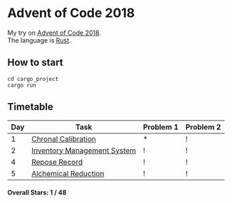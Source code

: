 # Advent of Code 2018

My try on [Advent of Code 2018](https://adventofcode.com/2018). <br>
The language is [Rust](https://www.rust-lang.org/en-US/).

## How to start

```shell
cd cargo_project
cargo run
```


## Timetable

| Day           | Task          | Problem 1 | Problem 2 |
| ------------- | ------------- | ------------- | ------------- |
| 1             | [Chronal Calibration](https://adventofcode.com/2018/day/1) | * | ! |
| 2             | [Inventory Management System](https://adventofcode.com/2018/day/2) | ! | ! |
| 4             | [Repose Record](https://adventofcode.com/2018/day/4) | ! | ! |
| 5             | [Alchemical Reduction](https://adventofcode.com/2018/day/5) | ! | ! |
#### Overall Stars:  1 / 48
